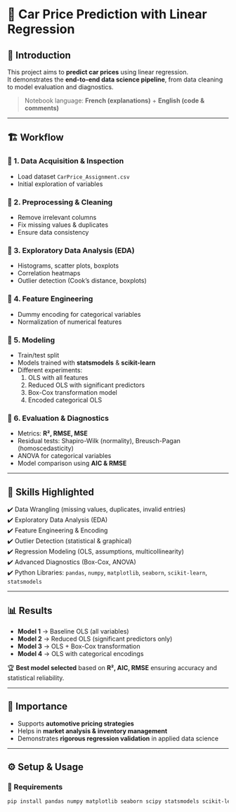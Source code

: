 # 🚗 Car Price Prediction with Linear Regression  

## 📖 Introduction  
This project aims to **predict car prices** using linear regression.  
It demonstrates the **end-to-end data science pipeline**, from data cleaning to model evaluation and diagnostics.  

> Notebook language: **French (explanations)** + **English (code & comments)**  

---

## 🏗️ Workflow  

### 🔹 1. Data Acquisition & Inspection  
- Load dataset `CarPrice_Assignment.csv`  
- Initial exploration of variables  

### 🔹 2. Preprocessing & Cleaning  
- Remove irrelevant columns  
- Fix missing values & duplicates  
- Ensure data consistency  

### 🔹 3. Exploratory Data Analysis (EDA)  
- Histograms, scatter plots, boxplots  
- Correlation heatmaps  
- Outlier detection (Cook’s distance, boxplots)  

### 🔹 4. Feature Engineering  
- Dummy encoding for categorical variables  
- Normalization of numerical features  

### 🔹 5. Modeling  
- Train/test split  
- Models trained with **statsmodels** & **scikit-learn**  
- Different experiments:  
  1. OLS with all features  
  2. Reduced OLS with significant predictors  
  3. Box-Cox transformation model  
  4. Encoded categorical OLS  

### 🔹 6. Evaluation & Diagnostics  
- Metrics: **R², RMSE, MSE**  
- Residual tests: Shapiro-Wilk (normality), Breusch-Pagan (homoscedasticity)  
- ANOVA for categorical variables  
- Model comparison using **AIC & RMSE**  

---

## 🎯 Skills Highlighted  

✔️ Data Wrangling (missing values, duplicates, invalid entries)  
✔️ Exploratory Data Analysis (EDA)  
✔️ Feature Engineering & Encoding  
✔️ Outlier Detection (statistical & graphical)  
✔️ Regression Modeling (OLS, assumptions, multicollinearity)  
✔️ Advanced Diagnostics (Box-Cox, ANOVA)  
✔️ Python Libraries: `pandas`, `numpy`, `matplotlib`, `seaborn`, `scikit-learn`, `statsmodels`  

---

## 📊 Results  

- **Model 1** → Baseline OLS (all variables)  
- **Model 2** → Reduced OLS (significant predictors only)  
- **Model 3** → OLS + Box-Cox transformation  
- **Model 4** → OLS with categorical encodings  

🏆 **Best model selected** based on **R², AIC, RMSE** ensuring accuracy and statistical reliability.  

---

## 📌 Importance  

- Supports **automotive pricing strategies**  
- Helps in **market analysis & inventory management**  
- Demonstrates **rigorous regression validation** in applied data science  

---

## ⚙️ Setup & Usage  

### 🔧 Requirements  
```bash
pip install pandas numpy matplotlib seaborn scipy statsmodels scikit-learn
